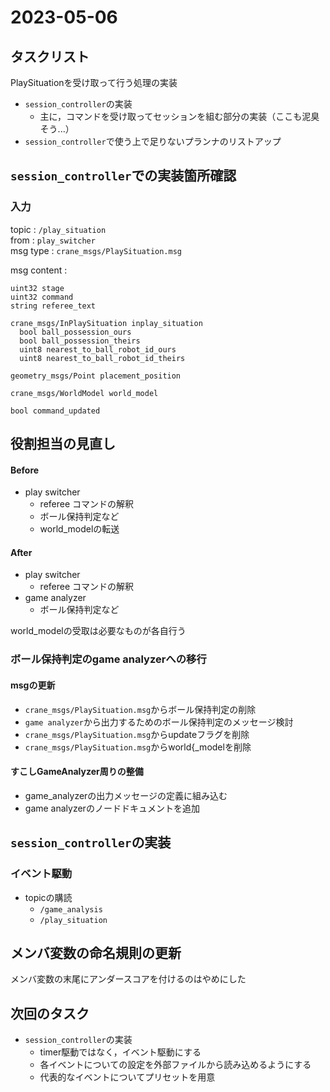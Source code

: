 # 2023-05-06

## タスクリスト

PlaySituationを受け取って行う処理の実装

- `session_controller`の実装
  - 主に，コマンドを受け取ってセッションを組む部分の実装（ここも泥臭そう...）
- `session_controller`で使う上で足りないプランナのリストアップ

## `session_controller`での実装箇所確認

### 入力

topic : `/play_situation`  
from : `play_switcher`  
msg type : `crane_msgs/PlaySituation.msg`

msg content :

```text
uint32 stage
uint32 command
string referee_text

crane_msgs/InPlaySituation inplay_situation
  bool ball_possession_ours
  bool ball_possession_theirs
  uint8 nearest_to_ball_robot_id_ours
  uint8 nearest_to_ball_robot_id_theirs

geometry_msgs/Point placement_position

crane_msgs/WorldModel world_model

bool command_updated
```

## 役割担当の見直し

#### Before

- play switcher
  - referee コマンドの解釈
  - ボール保持判定など
  - world_modelの転送

#### After

- play switcher
  - referee コマンドの解釈
- game analyzer
  - ボール保持判定など

world_modelの受取は必要なものが各自行う

### ボール保持判定のgame analyzerへの移行

#### msgの更新

- `crane_msgs/PlaySituation.msg`からボール保持判定の削除
- `game analyzer`から出力するためのボール保持判定のメッセージ検討
- `crane_msgs/PlaySituation.msg`からupdateフラグを削除
- `crane_msgs/PlaySituation.msg`からworld{\_modelを削除

#### すこしGameAnalyzer周りの整備

- game_analyzerの出力メッセージの定義に組み込む
- game analyzerのノードドキュメントを追加

## `session_controller`の実装

### イベント駆動

- topicの購読
  - `/game_analysis`
  - `/play_situation`

## メンバ変数の命名規則の更新

メンバ変数の末尾にアンダースコアを付けるのはやめにした

## 次回のタスク

- `session_controller`の実装
  - timer駆動ではなく，イベント駆動にする
  - 各イベントについての設定を外部ファイルから読み込めるようにする
  - 代表的なイベントについてプリセットを用意
